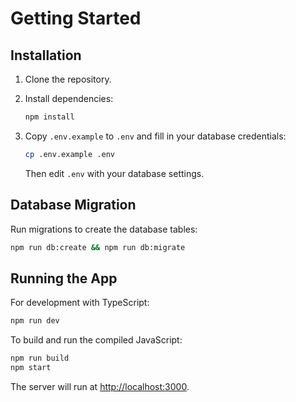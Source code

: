 
# Getting Started

## Installation

1. Clone the repository.
2. Install dependencies:

   ```sh
   npm install
   ```

3. Copy `.env.example` to `.env` and fill in your database credentials:

   ```sh
   cp .env.example .env
   ```

   Then edit `.env` with your database settings.

## Database Migration

Run migrations to create the database tables:

```sh
npm run db:create && npm run db:migrate
```

## Running the App

For development with TypeScript:

```sh
npm run dev
```

To build and run the compiled JavaScript:

```sh
npm run build
npm start
```

The server will run at [http://localhost:3000](http://localhost:3000).
